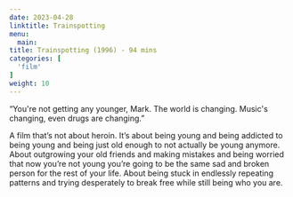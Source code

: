 ```yaml
---
date: 2023-04-28
linktitle: Trainspotting
menu:
  main:
title: Trainspotting (1996) - 94 mins
categories: [
  'film'
]
weight: 10
---
```


“You're not getting any younger, Mark. The world is changing. Music's changing, even drugs are changing.”

A film that’s not about heroin. It’s about being young and being addicted to being young and being just old enough to not actually be young anymore. About outgrowing your old friends and making mistakes and being worried that now you’re not young you’re going to be the same sad and broken person for the rest of your life. About being stuck in endlessly repeating patterns and trying desperately to break free while still being who you are.

